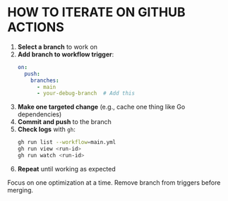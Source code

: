 # HOW TO ITERATE ON GITHUB ACTIONS

1. **Select a branch** to work on
2. **Add branch to workflow trigger**:
   ```yaml
   on:
     push:
       branches:
         - main
         - your-debug-branch  # Add this
   ```
3. **Make one targeted change** (e.g., cache one thing like Go dependencies)
4. **Commit and push** to the branch
5. **Check logs** with `gh`:
   ```bash
   gh run list --workflow=main.yml
   gh run view <run-id>
   gh run watch <run-id>
   ```
6. **Repeat** until working as expected

Focus on one optimization at a time. Remove branch from triggers before merging.
